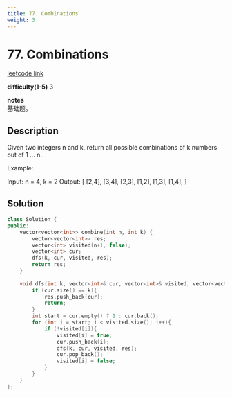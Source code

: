 ```yaml
---
title: 77. Combinations
weight: 3
---
```

# 77. Combinations
[leetcode link](https://leetcode.com/problems/combinations/)

**difficulty(1-5)** 
3

**notes**   
基础题。

## Description
Given two integers n and k, return all possible combinations of k numbers out of 1 ... n.

Example:

Input: n = 4, k = 2
Output:
[
  [2,4],
  [3,4],
  [2,3],
  [1,2],
  [1,3],
  [1,4],
]

## Solution

```c++
class Solution {
public:
    vector<vector<int>> combine(int n, int k) {
        vector<vector<int>> res;
        vector<int> visited(n+1, false);
        vector<int> cur;
        dfs(k, cur, visited, res);
        return res;
    }
    
    void dfs(int k, vector<int>& cur, vector<int>& visited, vector<vector<int>>& res){
        if (cur.size() == k){
            res.push_back(cur);
            return;
        }
        int start = cur.empty() ? 1 : cur.back();
        for (int i = start; i < visited.size(); i++){
            if (!visited[i]){
                visited[i] = true;
                cur.push_back(i);
                dfs(k, cur, visited, res);
                cur.pop_back();
                visited[i] = false;
            }
        }
    }
};
```

